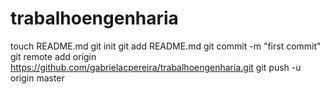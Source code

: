 trabalhoengenharia
==================
touch README.md
git init
git add README.md
git commit -m "first commit"
git remote add origin https://github.com/gabrielacpereira/trabalhoengenharia.git
git push -u origin master
